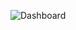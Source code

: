 ![Dashboard]([Views/XCrash.pdf](https://github.com/jett512/Ohio-Crash-Analysis/blob/main/XCrash.pdf))

